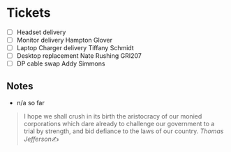 # Tickets
- [ ] Headset delivery
- [ ] Monitor delivery Hampton Glover
- [ ] Laptop Charger delivery Tiffany Schmidt
- [ ] Desktop replacement Nate Rushing GRI207
- [ ] DP cable swap Addy Simmons

## Notes
- n/a so far

> I hope we shall crush in its birth the aristocracy of our monied corporations which dare already to challenge our government to a trial by strength, and bid defiance to the laws of our country.
>  <cite>Thomas Jefferson</cite>✍️